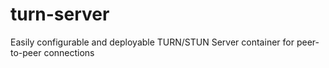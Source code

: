 # turn-server
 Easily configurable and deployable TURN/STUN Server container for peer-to-peer connections
